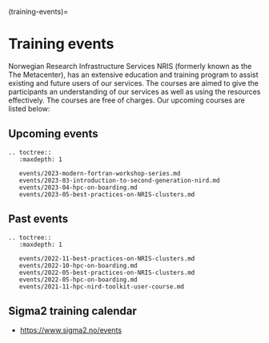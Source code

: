 (training-events)=

# Training events

Norwegian Research Infrastructure Services NRIS (formerly known as the
The Metacenter), has an extensive education and training program to assist existing
and future users of our services. The courses are aimed to give the participants
an understanding of our services as well as using the resources effectively.
The courses are free of charges. Our upcoming courses are listed below:

## Upcoming events
```{eval-rst}
.. toctree::
   :maxdepth: 1
   
   events/2023-modern-fortran-workshop-series.md
   events/2023-03-introduction-to-second-generation-nird.md
   events/2023-04-hpc-on-boarding.md
   events/2023-05-best-practices-on-NRIS-clusters.md
```

## Past events
```{eval-rst}
.. toctree::
   :maxdepth: 1
   
   events/2022-11-best-practices-on-NRIS-clusters.md
   events/2022-10-hpc-on-boarding.md
   events/2022-05-best-practices-on-NRIS-clusters.md
   events/2022-05-hpc-on-boarding.md
   events/2021-11-hpc-nird-toolkit-user-course.md
```


## Sigma2 training calendar

- <https://www.sigma2.no/events>
